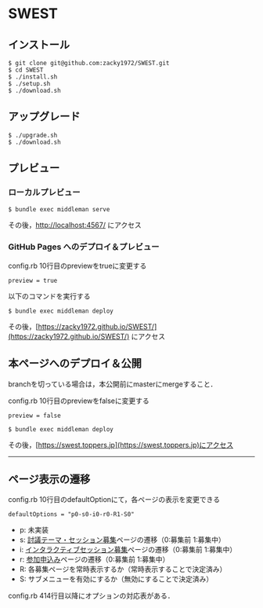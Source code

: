 # SWEST

## インストール

```
$ git clone git@github.com:zacky1972/SWEST.git
$ cd SWEST
$ ./install.sh
$ ./setup.sh
$ ./download.sh
```

## アップグレード

```
$ ./upgrade.sh
$ ./download.sh
```


## プレビュー

### ローカルプレビュー

```
$ bundle exec middleman serve
```

その後，[http://localhost:4567/](http://localhost:4567/) にアクセス

### GitHub Pages へのデプロイ＆プレビュー

config.rb 10行目のpreviewをtrueに変更する
```
preview = true
```

以下のコマンドを実行する

```
$ bundle exec middleman deploy
```

その後，[https://zacky1972.github.io/SWEST/](https://zacky1972.github.io/SWEST/) にアクセス

## 本ページへのデプロイ＆公開

branchを切っている場合は，本公開前にmasterにmergeすること．

config.rb 10行目のpreviewをfalseに変更する
```
preview = false
```

```
$ bundle exec middleman deploy
```

その後，[https://swest.toppers.jp](https://swest.toppers.jp)にアクセス

- - -

## ページ表示の遷移

config.rb 10行目のdefaultOptionにて，各ページの表示を変更できる

```
defaultOptions = "p0-s0-i0-r0-R1-S0"
```

- p: 未実装
- s: [討議テーマ・セッション募集](https://swest.toppers.jp/proposal)ページの遷移（0:募集前 1:募集中）
- i: [インタラクティブセッション募集](https://swest.toppers.jp/interactive)ページの遷移（0:募集前 1:募集中）
- r: [参加申込み](https://swest.toppers.jp/regist)ページの遷移（0:募集前 1:募集中）
- R: 各募集ページを常時表示するか（常時表示することで決定済み）
- S: サブメニューを有効にするか（無効にすることで決定済み）

config.rb 414行目以降にオプションの対応表がある．
